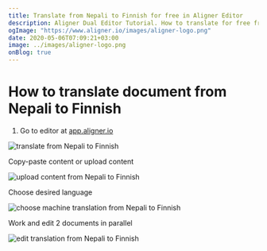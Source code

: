 ```yaml
---
title: Translate from Nepali to Finnish for free in Aligner Editor
description: Aligner Dual Editor Tutorial. How to translate for free from Nepali to Finnish. Aligner is multilingual document management platform. 
ogImage: "https://www.aligner.io/images/aligner-logo.png"
date: 2020-05-06T07:09:21+03:00
image: ../images/aligner-logo.png
onBlog: true
---
```


# How to translate document from Nepali to Finnish

1. Go to editor at [app.aligner.io](https://app.aligner.io "Aligner App web page")

![translate from Nepali to Finnish](../aligner-blank-editor.png "translate from Nepali to Finnish")

Copy-paste content or upload content

![upload content from Nepali to Finnish](../aligner-uploaded-document.png "upload content from Nepali to Finnish")

Choose desired language

![choose machine translation from Nepali to Finnish](../aligner-language-dropdown.png "choose machine translation from Nepali to Finnish")

Work and edit 2 documents in parallel

![edit translation from Nepali to Finnish](../aligner-double-sitded-editor.png "edit translation from Nepali to Finnish")

